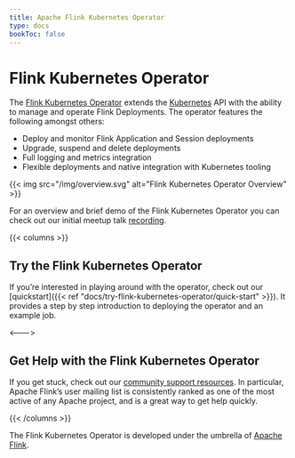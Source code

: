 ```yaml
---
title: Apache Flink Kubernetes Operator
type: docs
bookToc: false
---
```

<!--
Licensed to the Apache Software Foundation (ASF) under one
or more contributor license agreements.  See the NOTICE file
distributed with this work for additional information
regarding copyright ownership.  The ASF licenses this file
to you under the Apache License, Version 2.0 (the
"License"); you may not use this file except in compliance
with the License.  You may obtain a copy of the License at

  http://www.apache.org/licenses/LICENSE-2.0

Unless required by applicable law or agreed to in writing,
software distributed under the License is distributed on an
"AS IS" BASIS, WITHOUT WARRANTIES OR CONDITIONS OF ANY
KIND, either express or implied.  See the License for the
specific language governing permissions and limitations
under the License.
-->

# Flink Kubernetes Operator

The [Flink Kubernetes Operator](https://github.com/apache/flink-kubernetes-operator) extends the [Kubernetes](https://kubernetes.io/) API with the ability to manage and operate
Flink Deployments. The operator features the following amongst others:
- Deploy and monitor Flink Application and Session deployments
- Upgrade, suspend and delete deployments
- Full logging and metrics integration
- Flexible deployments and native integration with Kubernetes tooling

{{< img src="/img/overview.svg" alt="Flink Kubernetes Operator Overview" >}}

For an overview and brief demo of the Flink Kubernetes Operator you can check out our initial meetup talk [recording](https://www.youtube.com/watch?v=bedzs9jBUfc&t=2121s).

{{< columns >}}
## Try the Flink Kubernetes Operator

If you’re interested in playing around with the operator, check out our [quickstart]({{< ref "docs/try-flink-kubernetes-operator/quick-start" >}}). It provides a step by
step introduction to deploying the operator and an example job.

<--->

## Get Help with the Flink Kubernetes Operator

If you get stuck, check out our [community support
resources](https://flink.apache.org/community.html). In particular, Apache
Flink’s user mailing list is consistently ranked as one of the most active of
any Apache project, and is a great way to get help quickly.

{{< /columns >}}

The Flink Kubernetes Operator is developed under the umbrella of [Apache
Flink](https://flink.apache.org/).
